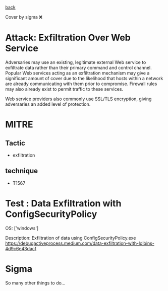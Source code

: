 [back](../index.md)

Cover by sigma :x: 

# Attack: Exfiltration Over Web Service

 Adversaries may use an existing, legitimate external Web service to exfiltrate data rather than their primary command and control channel. Popular Web services acting as an exfiltration mechanism may give a significant amount of cover due to the likelihood that hosts within a network are already communicating with them prior to compromise. Firewall rules may also already exist to permit traffic to these services.

Web service providers also commonly use SSL/TLS encryption, giving adversaries an added level of protection.

# MITRE
## Tactic
  - exfiltration

## technique
  - T1567

# Test : Data Exfiltration with ConfigSecurityPolicy

OS: ['windows']

Description: Exfiltration of data using ConfigSecurityPolicy.exe
https://debugactiveprocess.medium.com/data-exfiltration-with-lolbins-4d9c6e43dacf


# Sigma

 So many other things to do...
